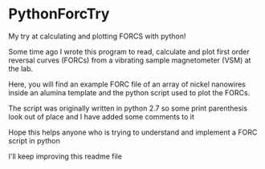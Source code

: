 # PythonForcTry
My try at calculating and plotting FORCS with python!

Some time ago I wrote this program to read, calculate and plot first order reversal curves (FORCs) from a vibrating sample magnetometer (VSM) at the lab.

Here, you will find an example FORC file of an array of nickel nanowires inside an alumina template and the python script used to plot the FORCs.

The script was originally written in python 2.7 so some print parenthesis look out of place and I have added some comments to it

Hope this helps anyone who is trying to understand and implement a FORC script in python

I'll keep improving this readme file